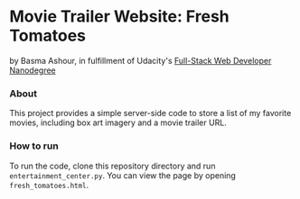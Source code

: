 # Movie Trailer Website: Fresh Tomatoes

by Basma Ashour, in fulfillment of Udacity's [Full-Stack Web Developer Nanodegree](https://www.udacity.com/course/nd004)

### About

This project provides a simple server-side code to store a list of my favorite movies, including box art imagery and a movie trailer URL. 

### How to run

To run the code, clone this repository directory and run `entertainment_center.py`.  You can view the page by opening `fresh_tomatoes.html`.
